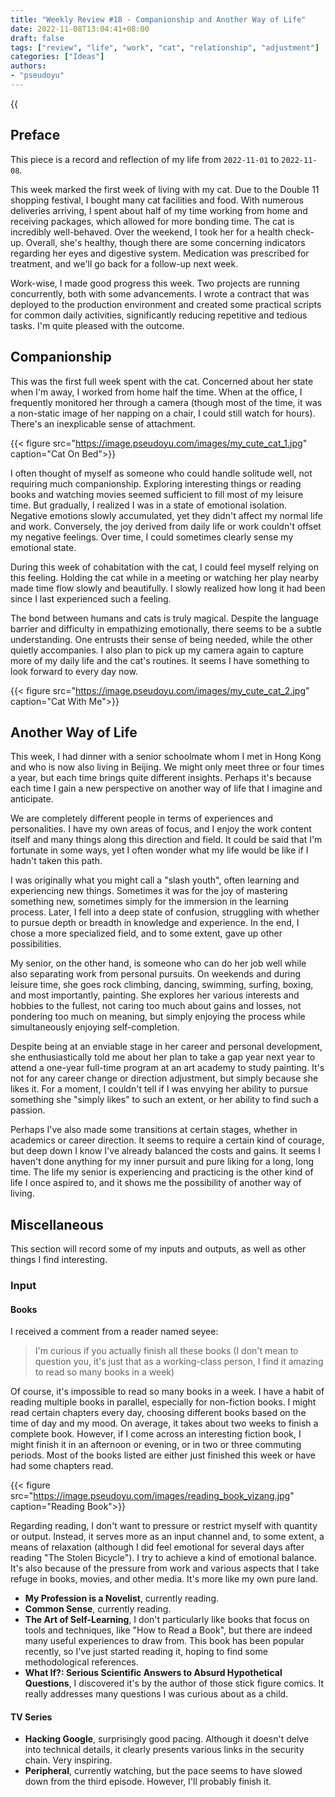 ```yaml
---
title: "Weekly Review #18 - Companionship and Another Way of Life"
date: 2022-11-08T13:04:41+08:00
draft: false
tags: ["review", "life", "work", "cat", "relationship", "adjustment"]
categories: ["Ideas"]
authors:
- "pseudoyu"
---
```


{{<audio src="audios/here_after_us.mp3" caption="'Here After Us - Mayday'" >}}

## Preface

This piece is a record and reflection of my life from `2022-11-01` to `2022-11-08`.

This week marked the first week of living with my cat. Due to the Double 11 shopping festival, I bought many cat facilities and food. With numerous deliveries arriving, I spent about half of my time working from home and receiving packages, which allowed for more bonding time. The cat is incredibly well-behaved. Over the weekend, I took her for a health check-up. Overall, she's healthy, though there are some concerning indicators regarding her eyes and digestive system. Medication was prescribed for treatment, and we'll go back for a follow-up next week.

Work-wise, I made good progress this week. Two projects are running concurrently, both with some advancements. I wrote a contract that was deployed to the production environment and created some practical scripts for common daily activities, significantly reducing repetitive and tedious tasks. I'm quite pleased with the outcome.

## Companionship

This was the first full week spent with the cat. Concerned about her state when I'm away, I worked from home half the time. When at the office, I frequently monitored her through a camera (though most of the time, it was a non-static image of her napping on a chair, I could still watch for hours). There's an inexplicable sense of attachment.

{{< figure src="https://image.pseudoyu.com/images/my_cute_cat_1.jpg" caption="Cat On Bed">}}

I often thought of myself as someone who could handle solitude well, not requiring much companionship. Exploring interesting things or reading books and watching movies seemed sufficient to fill most of my leisure time. But gradually, I realized I was in a state of emotional isolation. Negative emotions slowly accumulated, yet they didn't affect my normal life and work. Conversely, the joy derived from daily life or work couldn't offset my negative feelings. Over time, I could sometimes clearly sense my emotional state.

During this week of cohabitation with the cat, I could feel myself relying on this feeling. Holding the cat while in a meeting or watching her play nearby made time flow slowly and beautifully. I slowly realized how long it had been since I last experienced such a feeling.

The bond between humans and cats is truly magical. Despite the language barrier and difficulty in empathizing emotionally, there seems to be a subtle understanding. One entrusts their sense of being needed, while the other quietly accompanies. I also plan to pick up my camera again to capture more of my daily life and the cat's routines. It seems I have something to look forward to every day now.

{{< figure src="https://image.pseudoyu.com/images/my_cute_cat_2.jpg" caption="Cat With Me">}}

## Another Way of Life

This week, I had dinner with a senior schoolmate whom I met in Hong Kong and who is now also living in Beijing. We might only meet three or four times a year, but each time brings quite different insights. Perhaps it's because each time I gain a new perspective on another way of life that I imagine and anticipate.

We are completely different people in terms of experiences and personalities. I have my own areas of focus, and I enjoy the work content itself and many things along this direction and field. It could be said that I'm fortunate in some ways, yet I often wonder what my life would be like if I hadn't taken this path.

I was originally what you might call a "slash youth", often learning and experiencing new things. Sometimes it was for the joy of mastering something new, sometimes simply for the immersion in the learning process. Later, I fell into a deep state of confusion, struggling with whether to pursue depth or breadth in knowledge and experience. In the end, I chose a more specialized field, and to some extent, gave up other possibilities.

My senior, on the other hand, is someone who can do her job well while also separating work from personal pursuits. On weekends and during leisure time, she goes rock climbing, dancing, swimming, surfing, boxing, and most importantly, painting. She explores her various interests and hobbies to the fullest, not caring too much about gains and losses, not pondering too much on meaning, but simply enjoying the process while simultaneously enjoying self-completion.

Despite being at an enviable stage in her career and personal development, she enthusiastically told me about her plan to take a gap year next year to attend a one-year full-time program at an art academy to study painting. It's not for any career change or direction adjustment, but simply because she likes it. For a moment, I couldn't tell if I was envying her ability to pursue something she "simply likes" to such an extent, or her ability to find such a passion.

Perhaps I've also made some transitions at certain stages, whether in academics or career direction. It seems to require a certain kind of courage, but deep down I know I've already balanced the costs and gains. It seems I haven't done anything for my inner pursuit and pure liking for a long, long time. The life my senior is experiencing and practicing is the other kind of life I once aspired to, and it shows me the possibility of another way of living.

## Miscellaneous

This section will record some of my inputs and outputs, as well as other things I find interesting.

### Input

#### Books

I received a comment from a reader named seyee:

> I'm curious if you actually finish all these books (I don't mean to question you, it's just that as a working-class person, I find it amazing to read so many books in a week)

Of course, it's impossible to read so many books in a week. I have a habit of reading multiple books in parallel, especially for non-fiction books. I might read certain chapters every day, choosing different books based on the time of day and my mood. On average, it takes about two weeks to finish a complete book. However, if I come across an interesting fiction book, I might finish it in an afternoon or evening, or in two or three commuting periods. Most of the books listed are either just finished this week or have had some chapters read.

{{< figure src="https://image.pseudoyu.com/images/reading_book_yizang.jpg" caption="Reading Book">}}

Regarding reading, I don't want to pressure or restrict myself with quantity or output. Instead, it serves more as an input channel and, to some extent, a means of relaxation (although I did feel emotional for several days after reading "The Stolen Bicycle"). I try to achieve a kind of emotional balance. It's also because of the pressure from work and various aspects that I take refuge in books, movies, and other media. It's more like my own pure land.

- **My Profession is a Novelist**, currently reading.
- **Common Sense**, currently reading.
- **The Art of Self-Learning**, I don't particularly like books that focus on tools and techniques, like "How to Read a Book", but there are indeed many useful experiences to draw from. This book has been popular recently, so I've just started reading it, hoping to find some methodological references.
- **What If?: Serious Scientific Answers to Absurd Hypothetical Questions**, I discovered it's by the author of those stick figure comics. It really addresses many questions I was curious about as a child.

#### TV Series

- **Hacking Google**, surprisingly good pacing. Although it doesn't delve into technical details, it clearly presents various links in the security chain. Very inspiring.
- **Peripheral**, currently watching, but the pace seems to have slowed down from the third episode. However, I'll probably finish it.
